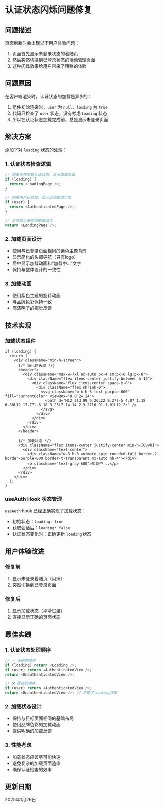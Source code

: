 # 认证状态闪烁问题修复

## 问题描述
页面刷新时会出现以下用户体验问题：
1. 页面首先显示未登录状态的着陆页
2. 然后突然切换到已登录状态的活动管理页面
3. 这种闪烁效果给用户带来了糟糕的体验

## 问题原因
在客户端渲染时，认证状态的加载是异步的：
1. 组件初始渲染时，`user` 为 `null`，`loading` 为 `true`
2. 代码只检查了 `user` 状态，没有考虑 `loading` 状态
3. 所以在认证状态加载完成前，总是显示未登录页面

## 解决方案
添加了对 `loading` 状态的处理：

### 1. 认证状态检查逻辑
```typescript
// 如果正在加载认证状态，显示加载页面
if (loading) {
  return <LoadingPage />;
}

// 如果用户已登录，显示活动管理页面
if (user) {
  return <AuthenticatedPage />;
}

// 否则显示未登录的着陆页
return <LandingPage />;
```

### 2. 加载页面设计
- 使用与已登录页面相同的紫色主题背景
- 显示简化的头部导航（只有logo）
- 居中显示加载动画和"加载中..."文字
- 保持与整体设计的一致性

### 3. 加载动画
- 使用紫色主题的旋转动画
- 与品牌色彩保持一致
- 简洁明了的视觉反馈

## 技术实现

### 加载状态组件
```tsx
if (loading) {
  return (
    <div className="min-h-screen">
      {/* 简化的头部 */}
      <header">
        <div className="max-w-7xl mx-auto px-4 sm:px-6 lg:px-8">
          <div className="flex items-center justify-between h-16">
            <div className="flex items-center space-x-8">
              <div className="flex-shrink-0">
                <svg className="w-6 h-6 text-purple-600" fill="currentColor" viewBox="0 0 24 24">
                  <path d="M12 2l3.09 6.26L22 9.27l-5 4.87 1.18 6.88L12 17.77l-6.18 3.25L7 14.14 2 9.27l6.91-1.01L12 2z" />
                </svg>
              </div>
            </div>
          </div>
        </div>
      </header>
      
      {/* 加载状态 */}
      <div className="flex items-center justify-center min-h-[60vh]">
        <div className="text-center">
          <div className="w-8 h-8 animate-spin rounded-full border-2 border-purple-600 border-t-transparent mx-auto mb-4"></div>
          <p className="text-gray-600">加载中...</p>
        </div>
      </div>
    </div>
  );
}
```

### useAuth Hook 状态管理
`useAuth` hook 已经正确实现了加载状态：
- 初始状态：`loading: true`
- 获取会话后：`loading: false`
- 认证状态变化时：正确更新 `loading` 状态

## 用户体验改进

### 修复前
1. 显示未登录着陆页（闪烁）
2. 突然切换到已登录页面

### 修复后
1. 显示加载状态（平滑过渡）
2. 直接显示正确的页面状态

## 最佳实践

### 1. 认证状态处理顺序
```typescript
// ✅ 正确的顺序
if (loading) return <Loading />;
if (user) return <AuthenticatedView />;
return <UnauthenticatedView />;

// ❌ 错误的顺序
if (user) return <AuthenticatedView />;
return <UnauthenticatedView />; // 忽略了loading状态
```

### 2. 加载状态设计
- 保持与目标页面相同的基础布局
- 使用品牌色彩的加载动画
- 提供明确的加载反馈

### 3. 性能考虑
- 加载状态应该尽可能快速
- 避免复杂的加载页面渲染
- 确保认证检查的效率

## 更新日期
2025年1月26日